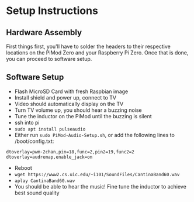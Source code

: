 # Setup Instructions

## Hardware Assembly

First things first, you'll have to solder the headers to their respective locations on the PiMod Zero and your Raspberry Pi Zero. Once that is done, you can proceed to software setup.

## Software Setup

- Flash MicroSD Card with fresh Raspbian image
- Install shield and power up, connect to TV
- Video should automatically display on the TV
- Turn TV volume up, you should hear a buzzing noise
- Tune the inductor on the PiMod until the buzzing is silent
- ssh into pi
- `sudo apt install pulseaudio`
- Either run `sudo PiMod-Audio-Setup.sh`, or add the following lines to /boot/config.txt:
```
dtoverlay=pwm-2chan,pin=18,func=2,pin2=19,func2=2
dtoverlay=audremap,enable_jack=on
```
- Reboot
- `wget https://www2.cs.uic.edu/~i101/SoundFiles/CantinaBand60.wav`
- `aplay CantinaBand60.wav`
- You should be able to hear the music! Fine tune the inductor to achieve best sound quality
